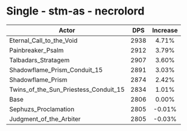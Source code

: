 # Single - stm-as - necrolord
| Actor | DPS | Increase |
|---|:---:|:---:|
|Eternal_Call_to_the_Void|2938|4.71%|
|Painbreaker_Psalm|2912|3.79%|
|Talbadars_Stratagem|2907|3.60%|
|Shadowflame_Prism_Conduit_15|2891|3.03%|
|Shadowflame_Prism|2874|2.42%|
|Twins_of_the_Sun_Priestess_Conduit_15|2834|1.01%|
|Base|2806|0.00%|
|Sephuzs_Proclamation|2805|-0.01%|
|Judgment_of_the_Arbiter|2805|-0.03%|
